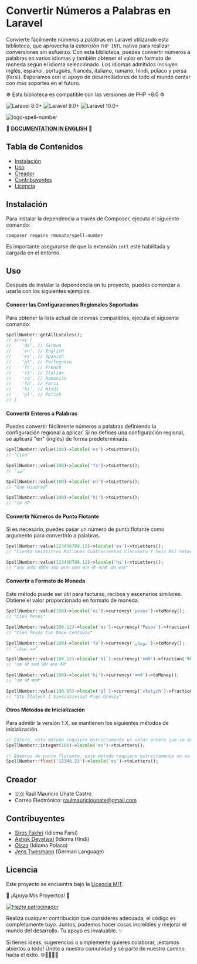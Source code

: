 # Convertir Números a Palabras en Laravel

Convierte fácilmente números a palabras en Laravel utilizando esta biblioteca, que aprovecha la extensión `PHP INTL` nativa para realizar conversiones sin esfuerzo. Con esta biblioteca, puedes convertir números a palabras en varios idiomas y también obtener el valor en formato de moneda según el idioma seleccionado. Los idiomas admitidos incluyen inglés, español, portugués, francés, italiano, rumano, hindi, polaco y persa (farsi). Esperamos con el apoyo de desarrolladores de todo el mundo contar con mas soportes en el futuro.

⚙️ Esta biblioteca es compatible con las versiones de PHP +8.0 ⚙️

![Laravel 8.0+](https://img.shields.io/badge/Laravel-8.0%2B-orange.svg)
![Laravel 9.0+](https://img.shields.io/badge/Laravel-9.0%2B-orange.svg)
![Laravel 10.0+](https://img.shields.io/badge/Laravel-10.0%2B-orange.svg)

![logo-spell-number](https://github.com/alejandrodiazpinilla/SpellNumber/assets/51100789/e51cf045-26d0-44e0-a873-3034deaea046)

📖 [**DOCUMENTATION IN ENGLISH**](README.md) 📖

## Tabla de Contenidos

- [Instalación](#instalación)
- [Uso](#uso)
- [Creador](#creador)
- [Contribuyentes](#contribuyentes)
- [Licencia](#licencia)

## Instalación

Para instalar la dependencia a través de Composer, ejecuta el siguiente comando:

```shell
composer require rmunate/spell-number
```

Es importante asegurarse de que la extensión `intl` esté habilitada y cargada en el entorno.

## Uso

Después de instalar la dependencia en tu proyecto, puedes comenzar a usarla con los siguientes ejemplos:

#### Conocer las Configuraciones Regionales Soportadas

Para obtener la lista actual de idiomas compatibles, ejecuta el siguiente comando:

```php
SpellNumber::getAllLocales();
// array [
//    'de', // German
//    'en', // English
//    'es', // Spanish
//    'pt', // Portuguese
//    'fr', // French
//    'it', // Italian
//    'ro', // Romanian
//    'fa', // Farsi
//    'hi', // Hindi
//    'pl', // Polish
// ]
```

#### Convertir Enteros a Palabras

Puedes convertir fácilmente números a palabras definiendo la configuración regional a aplicar. Si no defines una configuración regional, se aplicará "en" (inglés) de forma predeterminada.

```php
SpellNumber::value(100)->locale('es')->toLetters();
// "Cien"

SpellNumber::value(100)->locale('fa')->toLetters();
// "صد"

SpellNumber::value(100)->locale('en')->toLetters();
// "One Hundred"

SpellNumber::value(100)->locale('hi')->toLetters();
// "एक सौ"
```

#### Convertir Números de Punto Flotante

Si es necesario, puedes pasar un número de punto flotante como argumento para convertirlo a palabras.

```php
SpellNumber::value(123456789.12)->locale('es')->toLetters();
// "Ciento Veintitrés Millones Cuatrocientos Cincuenta Y Seis Mil Setecientos Ochenta Y Nueve Con Doce"

SpellNumber::value(123456789.12)->locale('hi')->toLetters();
// "बारह करोड़ चौंतीस लाख छप्पन हज़ार सात सौ नवासी और बारह"
```

#### Convertir a Formato de Moneda

Este método puede ser útil para facturas, recibos y escenarios similares. Obtiene el valor proporcionado en formato de moneda.

```php
SpellNumber::value(100)->locale('es')->currency('pesos')->toMoney();
// "Cien Pesos"

SpellNumber::value(100.12)->locale('es')->currency('Pesos')->fraction('centavos')->toMoney();
// "Cien Pesos Con Doce Centavos"

SpellNumber::value(100)->locale('fa')->currency('تومان')->toMoney();
// "صد تومان"

SpellNumber::value(100.12)->locale('hi')->currency('रूपये')->fraction('पैसे')->toMoney();
// "एक सौ रूपये और बारह पैसे"

SpellNumber::value(100)->locale('hi')->currency('रूपये')->toMoney();
// "एक सौ रूपये"

SpellNumber::value(100.65)->locale('pl')->currency('złotych')->fraction('groszy')->toMoney();
// "Sto Złotych I Sześćdziesiąt Pięć Groszy"
```

#### Otros Métodos de Inicialización
Para admitir la versión 1.X, se mantienen los siguientes métodos de inicialización.

```php
// Entero, este método requiere estrictamente un valor entero que se envíe como argumento.
SpellNumber::integer(100)->locale('es')->toLetters();

// Números de punto flotante, este método requiere estrictamente un valor de cadena como argumento.
SpellNumber::float('12345.23')->locale('es')->toLetters();
```

## Creador
- 🇨🇴 Raúl Mauricio Uñate Castro
- Correo Electrónico: raulmauriciounate@gmail.com

## Contribuyentes

- [Siros Fakhri](https://github.com/sirosfakhri) (Idioma Farsi)
- [Ashok Devatwal](https://github.com/ashokdevatwal) (Idioma Hindi)
- [Olsza](https://github.com/olsza) (Idioma Polaco)
- [Jens Twesmann](https://github.com/jetwes) (German Language)

## Licencia
Este proyecto se encuentra bajo la [Licencia MIT](https://choosealicense.com/licenses/mit/).

🌟 ¡Apoya Mis Proyectos! 🚀

[![Hazte patrocinador](https://img.shields.io/badge/-Become%20a%20Sponsor-blue?style=for-the-badge&logo=github)](https://github.com/sponsors/rmunate)


Realiza cualquier contribución que consideres adecuada; el código es completamente tuyo. Juntos, podemos hacer cosas increíbles y mejorar el mundo del desarrollo. Tu apoyo es invaluable. ✨

Si tienes ideas, sugerencias o simplemente quieres colaborar, ¡estamos abiertos a todo! Únete a nuestra comunidad y sé parte de nuestro camino hacia el éxito. 🌐👩‍💻👨‍💻
